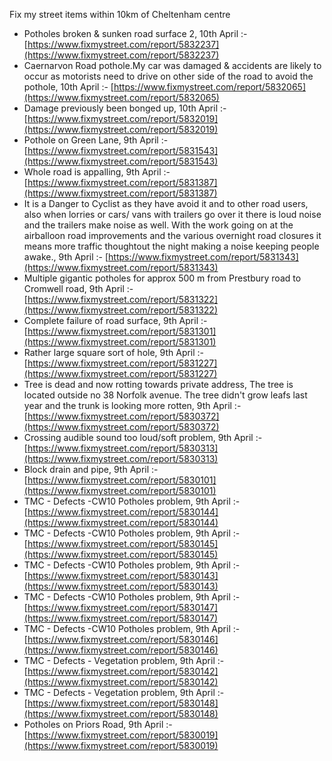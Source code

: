 Fix my street items within 10km of Cheltenham centre

<!-- fix_marker starts -->

- Potholes broken & sunken road surface 2, 10th April :- [https://www.fixmystreet.com/report/5832237](https://www.fixmystreet.com/report/5832237)
- Caernarvon Road pothole.My car was damaged & accidents are likely to occur as motorists need to drive on other side of the road to avoid the pothole, 10th April :- [https://www.fixmystreet.com/report/5832065](https://www.fixmystreet.com/report/5832065)
- Damage previously been bonged up, 10th April :- [https://www.fixmystreet.com/report/5832019](https://www.fixmystreet.com/report/5832019)
- Pothole on Green Lane, 9th April :- [https://www.fixmystreet.com/report/5831543](https://www.fixmystreet.com/report/5831543)
- Whole road is appalling, 9th April :- [https://www.fixmystreet.com/report/5831387](https://www.fixmystreet.com/report/5831387)
- It is a Danger to Cyclist as they have avoid it and to other road users, also when lorries or cars/ vans with trailers go over it there is loud noise and the trailers make noise as well. With the work going on at the airballoon road improvements and the various overnight road closures it means more traffic thoughtout the night making a noise keeping people awake., 9th April :- [https://www.fixmystreet.com/report/5831343](https://www.fixmystreet.com/report/5831343)
- Multiple gigantic potholes for approx 500 m from Prestbury road to Cromwell road, 9th April :- [https://www.fixmystreet.com/report/5831322](https://www.fixmystreet.com/report/5831322)
- Complete failure of road surface, 9th April :- [https://www.fixmystreet.com/report/5831301](https://www.fixmystreet.com/report/5831301)
- Rather large square sort of hole, 9th April :- [https://www.fixmystreet.com/report/5831227](https://www.fixmystreet.com/report/5831227)
- Tree is dead and now rotting towards private address, The tree is located outside no 38 Norfolk avenue. The tree didn't grow leafs last year and the trunk is looking more rotten, 9th April :- [https://www.fixmystreet.com/report/5830372](https://www.fixmystreet.com/report/5830372)
- Crossing audible sound too loud/soft problem, 9th April :- [https://www.fixmystreet.com/report/5830313](https://www.fixmystreet.com/report/5830313)
- Block drain and pipe, 9th April :- [https://www.fixmystreet.com/report/5830101](https://www.fixmystreet.com/report/5830101)
- TMC - Defects -CW10 Potholes problem, 9th April :- [https://www.fixmystreet.com/report/5830144](https://www.fixmystreet.com/report/5830144)
- TMC - Defects -CW10 Potholes problem, 9th April :- [https://www.fixmystreet.com/report/5830145](https://www.fixmystreet.com/report/5830145)
- TMC - Defects -CW10 Potholes problem, 9th April :- [https://www.fixmystreet.com/report/5830143](https://www.fixmystreet.com/report/5830143)
- TMC - Defects -CW10 Potholes problem, 9th April :- [https://www.fixmystreet.com/report/5830147](https://www.fixmystreet.com/report/5830147)
- TMC - Defects -CW10 Potholes problem, 9th April :- [https://www.fixmystreet.com/report/5830146](https://www.fixmystreet.com/report/5830146)
- TMC - Defects - Vegetation problem, 9th April :- [https://www.fixmystreet.com/report/5830142](https://www.fixmystreet.com/report/5830142)
- TMC - Defects - Vegetation problem, 9th April :- [https://www.fixmystreet.com/report/5830148](https://www.fixmystreet.com/report/5830148)
- Potholes on Priors Road, 9th April :- [https://www.fixmystreet.com/report/5830019](https://www.fixmystreet.com/report/5830019)

<!-- fix_marker ends -->